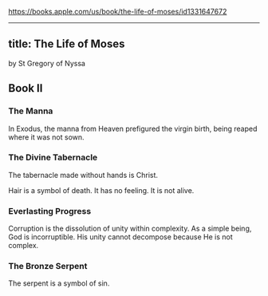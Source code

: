 https://books.apple.com/us/book/the-life-of-moses/id1331647672

---
title: The Life of Moses
---

by St Gregory of Nyssa

## Book II

### The Manna

In Exodus, the manna from Heaven prefigured the virgin birth, being reaped where it was not sown.

### The Divine Tabernacle

The tabernacle made without hands is Christ.

Hair is a symbol of death. It has no feeling. It is not alive.

### Everlasting Progress

Corruption is the dissolution of unity within complexity. As a simple being, God is incorruptible. His unity cannot decompose because He is not complex.

### The Bronze Serpent

The serpent is a symbol of sin.
